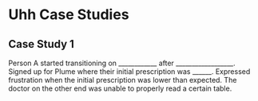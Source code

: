 # Uhh Case Studies

## Case Study 1
Person A started transitioning on ____________ after __________________. Signed up for Plume where their initial prescription was ______. 
Expressed frustration when the initial prescription was lower than expected. The doctor on the other end was unable to properly read a certain table.
